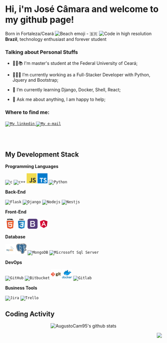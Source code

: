 # Hi, i'm José Câmara and welcome to my github page! 
<img align="right" width="40%" src="https://media.giphy.com/media/ko7twHhomhk8E/giphy.gif" alt="Code in high resolution" />

<p>
  Born in Fortaleza/Ceará <img width="30" src="https://media.giphy.com/media/U8AO7mEDhELhtvq71d/giphy.gif" alt="Beach emoji" />
 - 🇧🇷<b>Brazil</b>, technology enthusiast and forever student
  
</p>

### Talking about Personal Stuffs

- 👨‍💻📚 I'm master's student at the Federal University of Ceará;

- 👨‍💻🤖 I’m currently working as a Full-Stacker Developer with Python, Jquery and Bootstrap;

- 🌱 I’m currently learning Django, Docker, Shell, React; 

- 💬 Ask me about anything, I am happy to help;

### Where to find me:

<a href="https://www.linkedin.com/in/jos%C3%A9-c%C3%A2mara-912765a3/">
  <code><img alt="My linkedin" width="32" src="https://cdn-icons.flaticon.com/png/512/3536/premium/3536505.png?token=exp=1649636420~hmac=7d446661a786f453e67286cd1f336b40" /></code>
</a>

<a href="mailto:augustocam95@gmail.com">
  <code><img alt="My e-mail" width="32" src="https://cdn-icons-png.flaticon.com/512/732/732200.png" /></code>
</a>

<br/><br/>

## My Development Stack

**Programming Languages**

<code><img height="32" src="https://cdn.iconscout.com/icon/free/png-512/c-programming-569564.png" alt="c"/></code>
<code><img height="32" src="https://raw.githubusercontent.com/isocpp/logos/master/cpp_logo.png" alt="c++"/></code>
<code><img height="32" src="https://raw.githubusercontent.com/github/explore/80688e429a7d4ef2fca1e82350fe8e3517d3494d/topics/javascript/javascript.png" alt="Javascript"/></code>
<code><img height="32" src="https://raw.githubusercontent.com/github/explore/80688e429a7d4ef2fca1e82350fe8e3517d3494d/topics/typescript/typescript.png" alt="Typescript"/></code>
<code><img height="32" src="https://upload.wikimedia.org/wikipedia/commons/thumb/c/c3/Python-logo-notext.svg/1024px-Python-logo-notext.svg.png" alt="Python"/></code>

**Back-End**

<code><img height="32" src="https://img.icons8.com/ios/344/flask.png" alt="Flask"/></code>
<code><img height="32" src="https://img.icons8.com/color/344/django.png" alt="Django"/></code>
<code><img height="32" src="https://img.icons8.com/color/344/nodejs.png" alt="Nodejs"/></code>
<code><img height="32" src="https://cdn.icon-icons.com/icons2/2699/PNG/512/nestjs_logo_icon_169927.png" alt="Nestjs"/></code>

**Front-End**

<code><img height="32" src="https://raw.githubusercontent.com/github/explore/80688e429a7d4ef2fca1e82350fe8e3517d3494d/topics/html/html.png" alt="HTML5"/></code>
<code><img height="32" src="https://raw.githubusercontent.com/github/explore/80688e429a7d4ef2fca1e82350fe8e3517d3494d/topics/css/css.png" alt="CSS"/></code>
<code><img height="32" src="https://raw.githubusercontent.com/github/explore/80688e429a7d4ef2fca1e82350fe8e3517d3494d/topics/bootstrap/bootstrap.png" alt="Bootstrap"/></code>
<code><img height="32" src="https://raw.githubusercontent.com/github/explore/80688e429a7d4ef2fca1e82350fe8e3517d3494d/topics/angular/angular.png" alt="Angular"/></code>

**Database**

<code><img height="32" src="https://raw.githubusercontent.com/github/explore/80688e429a7d4ef2fca1e82350fe8e3517d3494d/topics/mysql/mysql.png" alt="MySQL"/></code>
<code><img height="32" src="https://raw.githubusercontent.com/github/explore/80688e429a7d4ef2fca1e82350fe8e3517d3494d/topics/postgresql/postgresql.png" alt="PostegreSQL"/></code>
<code><img height="32" src="https://cdn.icon-icons.com/icons2/2415/PNG/512/mongodb_plain_wordmark_logo_icon_146423.png" alt="MongoDB"/></code>
<code><img height="32" src="https://img.icons8.com/color/344/microsoft-sql-server.png" alt="Microsoft Sql Server"/></code>


**DevOps**

<code><img height="32" src="https://cdn3.iconfinder.com/data/icons/inficons/512/github.png" alt="GitHub"/></code>
<code><img height="32" src="https://cdn4.iconfinder.com/data/icons/logos-and-brands/512/44_Bitbucket_logo_logos-512.png" alt="Bitbucket"/></code>
<code><img height="32" src="https://raw.githubusercontent.com/github/explore/80688e429a7d4ef2fca1e82350fe8e3517d3494d/topics/git/git.png" alt="Git"/></code>
<code><img height="32" src="https://raw.githubusercontent.com/github/explore/80688e429a7d4ef2fca1e82350fe8e3517d3494d/topics/docker/docker.png" alt="Docker"/></code>
<code><img height="32" src="https://img.icons8.com/color/344/gitlab.png" alt="Gitlab"/></code>

**Business Tools**

<code><img height="32" src="https://cdn.worldvectorlogo.com/logos/jira-1.svg" alt="Jira"/></code>
<code><img height="32" src="https://cdn.iconscout.com/icon/free/png-512/trello-6-569395.png" alt="Trello"/></code>

## Coding Activity

<p align="center">
  <img src="https://github-readme-stats.vercel.app/api?username=AugustoCam95&show_icons=true&theme=dracula" alt="AugustoCam95's github stats" />
</p>

<p align="right">
  <a href="#">
      <img src="https://visitor-badge.glitch.me/badge?page_id=AugustoCam95.AugustoCam95" />
   </a>
</p>
